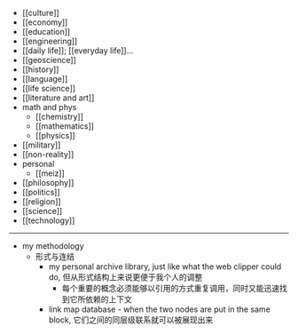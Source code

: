 - [[culture]]
- [[economy]]
- [[education]]
- [[engineering]]
- [[daily life]]; [[everyday life]]...
- [[geoscience]]
- [[history]]
- [[language]]
- [[life science]]
- [[literature and art]]
- math and phys
    - [[chemistry]]
    - [[mathematics]]
    - [[physics]]
- [[military]]
- [[non-reality]]
- personal
    - [[meiz]]
- [[philosophy]]
- [[politics]]
- [[religion]]
- [[science]]
- [[technology]]
- ---
- my methodology
    - 形式与连结
        - my personal archive library, just like what the web clipper could do, 但从形式结构上来说更便于我个人的调整
            - 每个重要的概念必须能够以引用的方式重复调用，同时又能迅速找到它所依赖的上下文
        - link map database - when the two nodes are put in the same block, 它们之间的同层级联系就可以被展现出来
